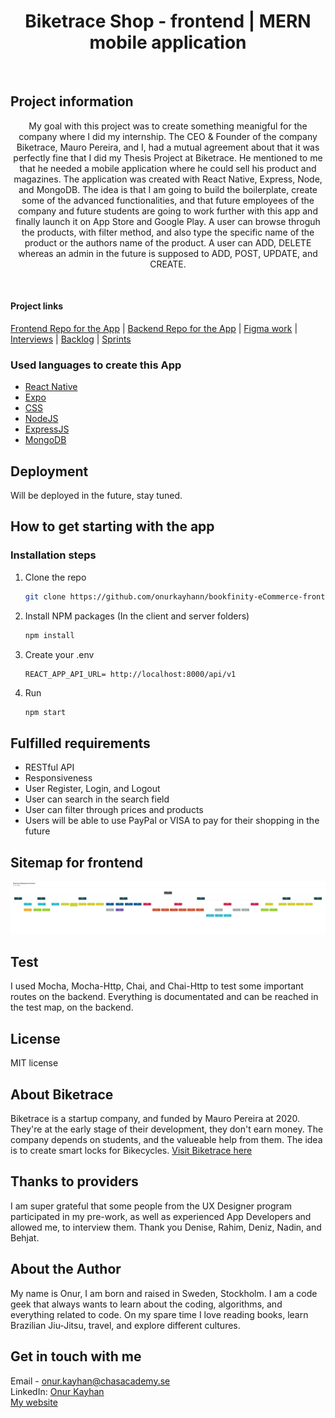<h1 align='center'>Biketrace Shop - frontend | MERN mobile application</h1>
<br />

## Project information

<p align='center'>My goal with this project was to create something meanigful for the company where I did my internship. The CEO & Founder of the company Biketrace, Mauro Pereira, and I, had a mutual agreement about that it was perfectly fine that I did my Thesis Project at Biketrace. He mentioned to me that he needed a mobile application where he could sell his product and magazines. The application was created with React Native, Express, Node, and MongoDB. The idea is that I am going to build the boilerplate, create some of the advanced functionalities, and that future employees of the company and future students are going to work further with this app and finally launch it on App Store and Google Play. A user can browse throguh the products, with filter method, and also type the specific name of the product or the authors name of the product. A user can ADD, DELETE whereas an admin in the future is supposed to ADD, POST, UPDATE, and CREATE. </p>
<br />

<h4>Project links</h4>
<a href="https://github.com/onurkayhann/bookfinity-eCommerce-frontend/tree/master" target="_blank">Frontend Repo for the App</a> | <a href="bookfinity-eCommerce-backend" target="_blank">Backend Repo for the App</a> | <a href="#" target="_blank">Figma work</a> | <a href="https://docs.google.com/document/d/1nj10ZCLyjz71Fj5kOzgAPagk4aVeViotq3MK20dJlLY/edit" target="_blank">Interviews</a> | <a href="https://docs.google.com/document/d/1dzh42ionl98aSxwSjv6g-yKMxyIjbsMO15JAyofy2CE/edit" target="_blank">Backlog</a> | <a href='bookfinity-eCommerce-frontend/projects?query=is%3Aopen' target='_blank'>Sprints</a>

### Used languages to create this App

- [React Native](https://reactnative.dev/)
- [Expo](https://expo.dev/)
- [CSS](https://css-tricks.com/)
- [NodeJS](https://nodejs.org/en/)
- [ExpressJS](https://expressjs.com/)
- [MongoDB](https://www.mongodb.com/)

## Deployment

Will be deployed in the future, stay tuned.

## How to get starting with the app

### Installation steps

1. Clone the repo
   ```sh
   git clone https://github.com/onurkayhann/bookfinity-eCommerce-frontend
   ```
2. Install NPM packages (In the client and server folders)
   ```sh
   npm install
   ```
3. Create your .env
   ```JS
   REACT_APP_API_URL= http://localhost:8000/api/v1
   ```
4. Run
   ```sh
   npm start
   ```

## Fulfilled requirements

- RESTful API
- Responsiveness
- User Register, Login, and Logout
- User can search in the search field
- User can filter through prices and products
- Users will be able to use PayPal or VISA to pay for their shopping in the future

## Sitemap for frontend

<img src='./assets/sitemap_frontend.png' alt='sitemap' />

## Test
I used Mocha, Mocha-Http, Chai, and Chai-Http to test some important routes on the backend. Everything is documentated and can be reached in the test map, on the backend.

## License

MIT license

## About Biketrace

Biketrace is a startup company, and funded by Mauro Pereira at 2020. They're at the early stage of their development, they don't earn money. The company depends on students, and the valueable help from them. The idea is to create smart locks for Bikecycles.
[Visit Biketrace here](https://www.biketrace.se/eng/index.html) 

## Thanks to providers

I am super grateful that some people from the UX Designer program participated in my pre-work, as well as experienced App Developers and allowed me, to interview them. Thank you Denise, Rahim, Deniz, Nadin, and Behjat.

## About the Author

My name is Onur, I am born and raised in Sweden, Stockholm. I am a code geek that always wants to learn about the coding, algorithms, and everything related to code. On my spare time I love reading books, learn Brazilian Jiu-Jitsu, travel, and explore different cultures.

## Get in touch with me

Email - onur.kayhan@chasacademy.se
<br />
LinkedIn: [Onur Kayhan](https://www.linkedin.com/in/onur-kayhan-02b770234/)
<br />
[My website](https://onur-portfolio.netlify.app/)
